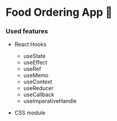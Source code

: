 # Food Ordering App 🍔

### Used features

- React Hooks
  - useState
  - useEffect
  - useRef
  - useMemo
  - useContext
  - useReducer
  - useCallback
  - useImperativeHandle

- CSS module

